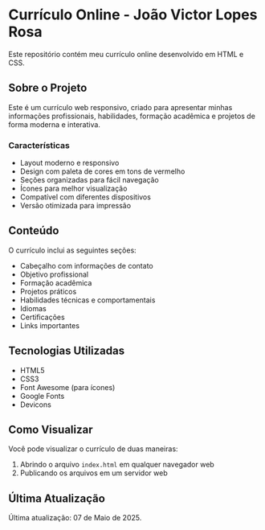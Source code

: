 # Currículo Online - João Victor Lopes Rosa

Este repositório contém meu currículo online desenvolvido em HTML e CSS.

## Sobre o Projeto

Este é um currículo web responsivo, criado para apresentar minhas informações profissionais, habilidades, formação acadêmica e projetos de forma moderna e interativa.

### Características

- Layout moderno e responsivo
- Design com paleta de cores em tons de vermelho
- Seções organizadas para fácil navegação
- Ícones para melhor visualização
- Compatível com diferentes dispositivos
- Versão otimizada para impressão

## Conteúdo

O currículo inclui as seguintes seções:

- Cabeçalho com informações de contato
- Objetivo profissional
- Formação acadêmica
- Projetos práticos
- Habilidades técnicas e comportamentais
- Idiomas
- Certificações
- Links importantes

## Tecnologias Utilizadas

- HTML5
- CSS3
- Font Awesome (para ícones)
- Google Fonts
- Devicons

## Como Visualizar

Você pode visualizar o currículo de duas maneiras:

1. Abrindo o arquivo `index.html` em qualquer navegador web
2. Publicando os arquivos em um servidor web

## Última Atualização

Última atualização: 07 de Maio de 2025.
